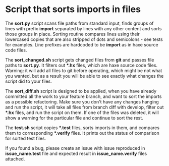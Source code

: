 # Script that sorts imports in files

The __sort.py__ script scans file paths from standard input, finds groups of lines with prefix __import__ separated by lines with any other content and sorts those groups in place. Sorting routine compares lines using their lowercased copies that are also stripped of dots and semicolons - see tests for examples. Line prefixes are hardcoded to be __import__ as in haxe source code files.

The __sort_changed.sh__ script gets changed files from __git__ and passes file paths to __sort.py__. It filters out __*.hx__ files, which are haxe source code files. Warning: it will add all files to git before operating, which might be not what you wanted, but as a result you will be able to see exactly what changes the script did to your files.

The __sort_diff.sh__ script is designed to be applied, when you have already committed all the work to your feature branch, and want to sort the imports as a possible refactoring. Make sure you don't have any changes hanging and run the script, it will take all files from branch diff with develop, filter out __*.hx__ files, and run the script on them. If one of the files was deleted, it will show a warning for the particular file and continue to sort the rest.

The __test.sh__ script copies __*.test__ files, sorts imports in them, and compares them to corresponding __*.verify__ files. It prints out the status of comparison for sorted test files.

If you found a bug, please create an issue with issue reproduced in __issue_name.test__ file and expected result in __issue_name.verify__ files attached.